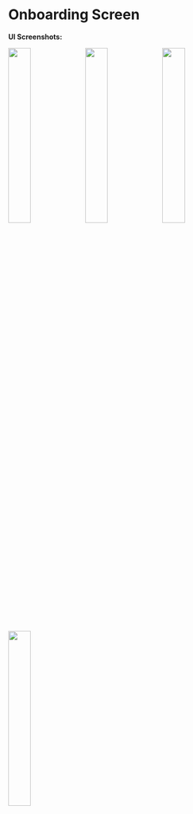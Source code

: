 <h1>Onboarding Screen</h1>

<b>UI Screenshots:</b>

<img src="https://user-images.githubusercontent.com/75351694/228492292-f7f1d415-a3e0-4424-b364-831f1d284423.png" width=30% height=30%> <img src="https://user-images.githubusercontent.com/75351694/228492310-f1135a8c-0cbb-4fec-af23-d0decd7c97c9.png" width=30% height=30%> <img src="https://user-images.githubusercontent.com/75351694/228492337-d76b172d-50ef-48a2-a302-b644ef2e320b.png" width=30% height=30%> <img src="https://user-images.githubusercontent.com/75351694/228492283-1ff63e6e-a99a-4e09-8c7d-810cc080fdc0.png" width=30% height=30%>

